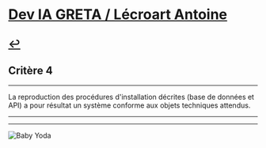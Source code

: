 
# [Dev IA GRETA / Lécroart Antoine](https://github.com/Dev-IA-2024/antoine.lecroart)

[↩️](..)
---

## Critère 4

---

La reproduction des procédures d'installation décrites (base de données et API) a pour résultat un système conforme aux objets techniques attendus.

---
---
![Baby Yoda](https://images3.alphacoders.com/110/1108129.jpg)
